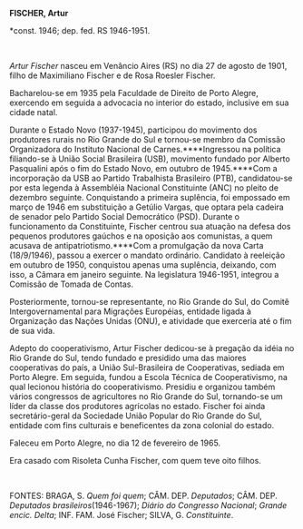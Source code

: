 **FISCHER, Artur**

\*const. 1946; dep. fed. RS 1946-1951.

 

*Artur Fischer* nasceu em Venâncio Aires (RS) no dia 27 de agosto de
1901, filho de Maximiliano Fischer e de Rosa Roesler Fischer.

Bacharelou-se em 1935 pela Faculdade de Direito de Porto Alegre,
exercendo em seguida a advocacia no interior do estado, inclusive em sua
cidade natal.

Durante o Estado Novo (1937-1945), participou do movimento dos
produtores rurais no Rio Grande do Sul e tornou-se membro da Comissão
Organizadora do Instituto Nacional de Carnes.****Ingressou na política
filiando-se à União Social Brasileira (USB), movimento fundado por
Alberto Pasqualini após o fim do Estado Novo, em outubro de 1945.****Com
a incorporação da USB ao Partido Trabalhista Brasileiro (PTB),
candidatou-se por esta legenda à Assembléia Nacional Constituinte (ANC)
no pleito de dezembro seguinte. Conquistando a primeira suplência, foi
empossado em março de 1946 em substituição a Getúlio Vargas, que optara
pela cadeira de senador pelo Partido Social Democrático (PSD). Durante o
funcionamento da Constituinte, Fischer centrou sua atuação na defesa dos
pequenos produtores gaúchos e na oposição aos comunistas, a quem acusava
de antipatriotismo.****Com a promulgação da nova Carta (18/9/1946),
passou a exercer o mandato ordinário. Candidato à reeleição em outubro
de 1950, conquistou apenas uma suplência, deixando, com isso, a Câmara
em janeiro seguinte. Na legislatura 1946-1951, integrou a Comissão de
Tomada de Contas.

Posteriormente, tornou-se representante, no Rio Grande do Sul, do Comitê
Intergovernamental para Migrações Européias, entidade ligada à
Organização das Nações Unidas (ONU), e atividade que exerceria até o fim
de sua vida.

Adepto do cooperativismo, Artur Fischer dedicou-se à pregação da idéia
no Rio Grande do Sul, tendo fundado e presidido uma das maiores
cooperativas do país, a União Sul-Brasileira de Cooperativas, sediada em
Porto Alegre. Em seguida, fundou a Escola Técnica de Cooperativismo, na
qual lecionou história do cooperativismo. Presidiu e organizou também
vários congressos de agricultores no Rio Grande do Sul, tornando-se um
líder da classe dos produtores agrícolas no estado. Fischer foi ainda
secretário-geral da Sociedade União Popular do Rio Grande do Sul,
entidade com fins culturais e beneficentes da zona colonial do estado.

Faleceu em Porto Alegre, no dia 12 de fevereiro de 1965.

Era casado com Risoleta Cunha Fischer, com quem teve oito filhos.

 

FONTES: BRAGA, S. *Quem foi quem*; CÂM. DEP. *Deputados*; CÂM. DEP.
*Deputados brasileiros*(1946-1967); *Diário do Congresso Nacional*;
*Grande encic. Delta*; INF. FAM. José Fischer; SILVA, G. *Constituinte*.

 
